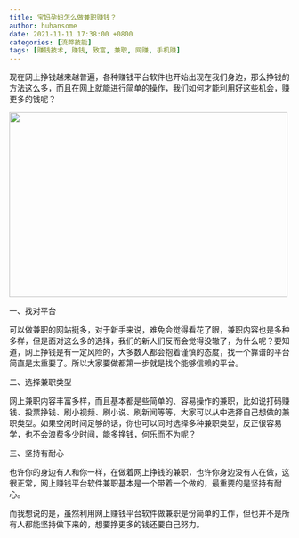```yaml
---
title: 宝妈孕妇怎么做兼职赚钱？
author: huhansome
date: 2021-11-11 17:38:00 +0800
categories: [流弊技能]
tags: [赚钱技术, 赚钱, 致富, 兼职, 网赚, 手机赚]
---
```




现在网上挣钱越来越普遍，各种赚钱平台软件也开始出现在我们身边，那么挣钱的方法这么多，而且在网上就能进行简单的操作，我们如何才能利用好这些机会，赚更多的钱呢？

<img src="http://www.jinduoxia.com.cn/d/file/2020-02-24/332816a52bc650202b79415b584e5e4d.jpg" style="width: 500px; height: 333px;"/>

一、找对平台

可以做兼职的网站挺多，对于新手来说，难免会觉得看花了眼，兼职内容也是多种多样，但是面对这么多的选择，我们的新人们反而会觉得没辙了，为什么呢？要知道，网上挣钱是有一定风险的，大多数人都会抱着谨慎的态度，找一个靠谱的平台简直是太重要了。所以大家要做都第一步就是找个能够信赖的平台。

二、选择兼职类型

网上兼职内容丰富多样，而且基本都是些简单的、容易操作的兼职，比如说打码赚钱、投票挣钱、刷小视频、刷小说、刷新闻等等，大家可以从中选择自己想做的兼职类型。如果空闲时间足够的话，你也可以同时选择多种兼职类型，反正很容易学，也不会浪费多少时间，能多挣钱，何乐而不为呢？

三、坚持有耐心

也许你的身边有人和你一样，在做着网上挣钱的兼职，也许你身边没有人在做，这很正常，网上赚钱平台软件兼职基本是一个带着一个做的，最重要的是坚持有耐心。

而我想说的是，虽然利用网上赚钱平台软件做兼职是份简单的工作，但也并不是所有人都能坚持做下来的，想要挣更多的钱还要自己努力。
